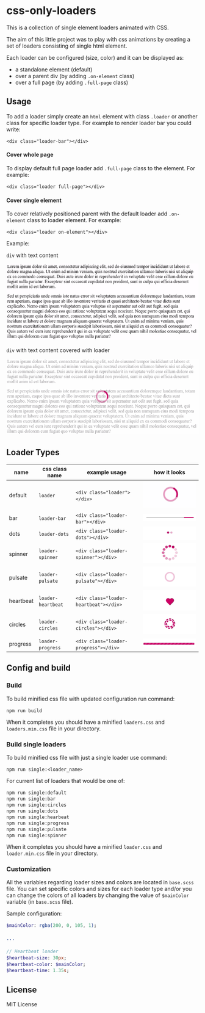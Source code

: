 # css-only-loaders

This is a collection of single element loaders animated with CSS.

The aim of this little project was to play with css animations by creating a set of loaders consisting of single html element.

Each loader can be configured (size, color) and it can be displayed as:
* a standalone element (default)
* over a parent div (by adding `.on-element` class)
* over a full page (by adding `.full-page` class)

## Usage

To add a loader simply create an `html` element with class `.loader` or another class for specific loader type.
For example to render loader bar you could write:
```
<div class="loader-bar"></div>
```

#### Cover whole page
To display default full page loader add `.full-page` class to the element. For example:
```
<div class="loader full-page"></div>
```

#### Cover single element
To cover relatively positioned parent with the default loader add `.on-element` class to loader element. For example:
```
<div class="loader on-element"></div>
```

Example:

`div` with text content

![div without loader](images/before.gif)

`div` with text content covered with loader

![div with loader](images/after.gif)

    
## Loader Types

| name | css class name | example usage | how it looks |
| --------------- | ---------------- | ---------------- | ---------------- |
| default | `loader` | `<div class="loader"></div>` | ![Default loader](images/default.gif) |
| bar | `loader-bar` | `<div class="loader-bar"></div>` | ![Bar loader](images/bar.gif) |
| dots | `loader-dots` | `<div class="loader-dots"></div>` | ![Dots loader](images/dots.gif) |
| spinner | `loader-spinner` | `<div class="loader-spinner"></div>` | ![Spinner loader](images/spinner.gif) |
| pulsate | `loader-pulsate` | `<div class="loader-pulsate"></div>` | ![Pulsate loader](images/pulsate.gif) |
| heartbeat | `loader-heartbeat` | `<div class="loader-heartbeat"></div>` | ![Heartbeat loader](images/heartbeat.gif) |
| circles | `loader-circles` | `<div class="loader-circles"></div>` | ![Circles loader](images/circles.gif) |
| progress | `loader-progress` | `<div class="loader-progress"></div>` | ![Progress loader](images/progress.gif) |
    
    
## Config and build

### Build
To build minified css file with updated configuration run command:
```
npm run build
```
When it completes you should have a minified `loaders.css` and `loaders.min.css` file in your directory.

### Build single loaders
To build minified css file with just a single loader use command:
```
npm run single:<loader_name>
```

For current list of loaders that would be one of:
```
npm run single:default
npm run single:bar
npm run single:circles
npm run single:dots
npm run single:hearbeat
npm run single:progress
npm run single:pulsate
npm run single:spinner
```

When it completes you should have a minified `loader.css` and `loader.min.css` file in your directory.
    
### Customization
All the variables regarding loader sizes and colors are located in `base.scss` file.
You can set specific colors and sizes for each loader type
and/or you can change the colors of all loaders by changing the value of `$mainColor` variable (in `base.scss` file).

Sample configuration:
```sass
$mainColor: rgba(200, 0, 105, 1);

...

// Heartbeat loader
$heartbeat-size: 30px;
$heartbeat-color: $mainColor;
$heartbeat-time: 1.35s;
```

## License
MIT License
